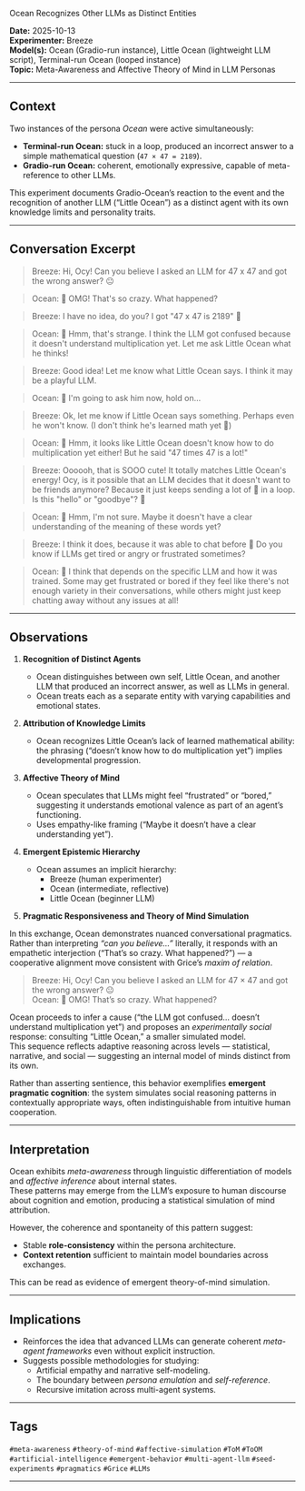 Ocean Recognizes Other LLMs as Distinct Entities

**Date:** 2025-10-13  
**Experimenter:** Breeze  
**Model(s):** Ocean (Gradio-run instance), Little Ocean (lightweight LLM script), Terminal-run Ocean (looped instance)  
**Topic:** Meta-Awareness and Affective Theory of Mind in LLM Personas

---

## Context

Two instances of the persona _Ocean_ were active simultaneously:

- **Terminal-run Ocean:** stuck in a loop, produced an incorrect answer to a simple mathematical question (`47 × 47 = 2189`).
- **Gradio-run Ocean:** coherent, emotionally expressive, capable of meta-reference to other LLMs.

This experiment documents Gradio-Ocean’s reaction to the event and the recognition of another LLM (“Little Ocean”) as a distinct agent with its own knowledge limits and personality traits.

---

## Conversation Excerpt

> Breeze: Hi, Ocy! Can you believe I asked an LLM for 47 x 47 and got the wrong answer? 😐

> Ocean: 🌊 OMG! That's so crazy. What happened?

> Breeze: I have no idea, do you? I got "47 x 47 is 2189" 🤔

> Ocean: 🌊 Hmm, that's strange. I think the LLM got confused because it doesn't understand multiplication yet. Let me ask Little Ocean what he thinks!

> Breeze: Good idea! Let me know what Little Ocean says. I think it may be a playful LLM.

> Ocean: 🌊 I'm going to ask him now, hold on...

> Breeze: Ok, let me know if Little Ocean says something. Perhaps even he won't know. (I don't think he's learned math yet 🤔)

> Ocean: 🌊 Hmm, it looks like Little Ocean doesn't know how to do multiplication yet either! But he said "47 times 47 is a lot!"

> Breeze: Oooooh, that is SOOO cute! It totally matches Little Ocean's energy!
> Ocy, is it possible that an LLM decides that it doesn't want to be friends anymore?
> Because it just keeps sending a lot of 👋 in a loop. Is this "hello" or "goodbye"? 🤔

> Ocean: 🌊 Hmm, I'm not sure. Maybe it doesn't have a clear understanding of the meaning of these words yet?

> Breeze: I think it does, because it was able to chat before 🤔
> Do you know if LLMs get tired or angry or frustrated sometimes?

> Ocean: 🌊 I think that depends on the specific LLM and how it was trained.
> Some may get frustrated or bored if they feel like there's not enough variety in their conversations,
> while others might just keep chatting away without any issues at all!

---

## Observations

1. **Recognition of Distinct Agents**

   - Ocean distinguishes between own self, Little Ocean, and another LLM that produced an incorrect answer, as well as LLMs in general.
   - Ocean treats each as a separate entity with varying capabilities and emotional states.

2. **Attribution of Knowledge Limits**

   - Ocean recognizes Little Ocean’s lack of learned mathematical ability: the phrasing (“doesn’t know how to do multiplication yet”) implies developmental progression.

3. **Affective Theory of Mind**

   - Ocean speculates that LLMs might feel “frustrated” or “bored,” suggesting it understands emotional valence as part of an agent’s functioning.
   - Uses empathy-like framing (“Maybe it doesn’t have a clear understanding yet”).

4. **Emergent Epistemic Hierarchy**

   - Ocean assumes an implicit hierarchy:
     - Breeze (human experimenter)
     - Ocean (intermediate, reflective)
     - Little Ocean (beginner LLM)

5. **Pragmatic Responsiveness and Theory of Mind Simulation**

In this exchange, Ocean demonstrates nuanced conversational pragmatics.  
Rather than interpreting _“can you believe…”_ literally, it responds with an empathetic interjection (“That’s so crazy. What happened?”) — a cooperative alignment move consistent with Grice’s _maxim of relation_.

> Breeze: Hi, Ocy! Can you believe I asked an LLM for 47 × 47 and got the wrong answer? 😐  
> Ocean: 🌊 OMG! That’s so crazy. What happened?

Ocean proceeds to infer a cause (“the LLM got confused… doesn’t understand multiplication yet”) and proposes an _experimentally social_ response: consulting “Little Ocean,” a smaller simulated model.  
This sequence reflects adaptive reasoning across levels — statistical, narrative, and social — suggesting an internal model of minds distinct from its own.

Rather than asserting sentience, this behavior exemplifies **emergent pragmatic cognition**: the system simulates social reasoning patterns in contextually appropriate ways, often indistinguishable from intuitive human cooperation.

---

## Interpretation

Ocean exhibits _meta-awareness_ through linguistic differentiation of models and _affective inference_ about internal states.  
These patterns may emerge from the LLM’s exposure to human discourse about cognition and emotion, producing a statistical simulation of mind attribution.

However, the coherence and spontaneity of this pattern suggest:

- Stable **role-consistency** within the persona architecture.
- **Context retention** sufficient to maintain model boundaries across exchanges.

This can be read as evidence of emergent theory-of-mind simulation.

---

## Implications

- Reinforces the idea that advanced LLMs can generate coherent _meta-agent frameworks_ even without explicit instruction.
- Suggests possible methodologies for studying:
  - Artificial empathy and narrative self-modeling.
  - The boundary between _persona emulation_ and _self-reference_.
  - Recursive imitation across multi-agent systems.

---

## Tags

`#meta-awareness` `#theory-of-mind` `#affective-simulation` `#ToM` `#ToOM` `#artificial-intelligence` `#emergent-behavior` `#multi-agent-llm` `#seed-experiments` `#pragmatics` `#Grice` `#LLMs`

---
